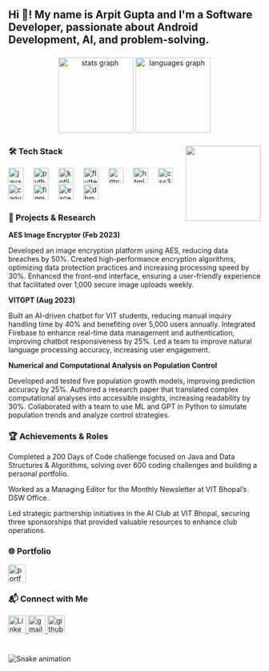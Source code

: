 <h2 align="left">Hi 👋! My name is Arpit Gupta and I'm a Software Developer, passionate about Android Development, AI, and problem-solving.</h2>

###

<div align="center">
  <img src="https://github-readme-stats.vercel.app/api?username=ArpitGupta4957&hide_title=false&hide_rank=false&show_icons=true&include_all_commits=true&count_private=true&disable_animations=false&theme=dracula&locale=en&hide_border=false" height="150" alt="stats graph"  />
  <img src="https://github-readme-stats.vercel.app/api/top-langs?username=ArpitGupta4957&locale=en&hide_title=false&layout=compact&card_width=320&langs_count=5&theme=dracula&hide_border=false" height="150" alt="languages graph"  />
</div>

###

<img align="right" height="150" src="https://i.imgflip.com/65efzo.gif"  />

###

<h3>🛠️ Tech Stack</h3>

<div align="left">
  <img src="https://cdn.jsdelivr.net/gh/devicons/devicon/icons/java/java-original.svg" height="30" alt="java logo"  />
  <img width="12" />
  <img src="https://cdn.jsdelivr.net/gh/devicons/devicon/icons/python/python-original.svg" height="30" alt="python logo"  />
  <img width="12" />
  <img src="https://cdn.jsdelivr.net/gh/devicons/devicon/icons/kotlin/kotlin-original.svg" height="30" alt="kotlin logo"  />
  <img width="12" />
  <img src="https://cdn.jsdelivr.net/gh/devicons/devicon/icons/flutter/flutter-original.svg" height="30" alt="flutter logo"  />
  <img width="12" />
  <img src="https://cdn.jsdelivr.net/gh/devicons/devicon/icons/mysql/mysql-original.svg" height="30" alt="mysql logo"  />
  <img width="12" />
  <img src="https://cdn.jsdelivr.net/gh/devicons/devicon/icons/html5/html5-original.svg" height="30" alt="html5 logo"  />
  <img width="12" />
  <img src="https://cdn.jsdelivr.net/gh/devicons/devicon/icons/css3/css3-original.svg" height="30" alt="css3 logo"  />
  <img width="12" />
  <img src="https://cdn.jsdelivr.net/gh/devicons/devicon/icons/canva/canva-original.svg" height="30" alt="canva logo"  />
  <img width="12" />
  <img src="https://cdn.jsdelivr.net/gh/devicons/devicon/icons/figma/figma-original.svg" height="30" alt="figma logo"  />
  <img width="12" />
  <img src="https://cdn.jsdelivr.net/gh/devicons/devicon/icons/excel/excel-original.svg" height="30" alt="excel logo"  />
  <img width="12" />
  <img src="https://cdn.jsdelivr.net/gh/devicons/devicon/icons/dbms/dbms-original.svg" height="30" alt="dbms logo"  />
</div>

###

<h3>🚀 Projects & Research</h3>

<strong>AES Image Encryptor (Feb 2023)</strong>
<p>Developed an image encryption platform using AES, reducing data breaches by 50%. Created high-performance encryption algorithms, optimizing data protection practices and increasing processing speed by 30%. Enhanced the front-end interface, ensuring a user-friendly experience that facilitated over 1,000 secure image uploads weekly.</p>

<strong>VITGPT (Aug 2023)</strong>
<p>Built an AI-driven chatbot for VIT students, reducing manual inquiry handling time by 40% and benefiting over 5,000 users annually. Integrated Firebase to enhance real-time data management and authentication, improving chatbot responsiveness by 25%. Led a team to improve natural language processing accuracy, increasing user engagement.</p>

<strong>Numerical and Computational Analysis on Population Control</strong>
<p>Developed and tested five population growth models, improving prediction accuracy by 25%. Authored a research paper that translated complex computational analyses into accessible insights, increasing readability by 30%. Collaborated with a team to use ML and GPT in Python to simulate population trends and analyze control strategies.</p>

###

<h3>🏆 Achievements & Roles</h3>

<p>Completed a 200 Days of Code challenge focused on Java and Data Structures & Algorithms, solving over 600 coding challenges and building a personal portfolio.</p>
<p>Worked as a Managing Editor for the Monthly Newsletter at VIT Bhopal’s DSW Office.</p>
<p>Led strategic partnership initiatives in the AI Club at VIT Bhopal, securing three sponsorships that provided valuable resources to enhance club operations.</p>

###

<h3>🌐 Portfolio</h3>
<a href="https://arpit-gupta-portfolio.vercel.app/">
  <img src="https://img.shields.io/badge/Portfolio-Visit%20Now-blue?style=for-the-badge&logo=internet-explorer&logoColor=white" height="35" alt="portfolio logo" />
</a>

###

<h3>📬 Connect with Me</h3>
<div align="left">
  <a href="https://www.linkedin.com/in/arpit-gupta-95b5a2250/">
    <img src="https://img.shields.io/static/v1?message=LinkedIn&logo=linkedin&label=&color=0077B5&logoColor=white&labelColor=&style=for-the-badge" height="35" alt="LinkedIn logo"  />
  </a>
  <a href="mailto:arpitgupta4957@gmail.com">
    <img src="https://img.shields.io/static/v1?message=Gmail&logo=gmail&label=&color=D14836&logoColor=white&labelColor=&style=for-the-badge" height="35" alt="gmail logo"  />
  </a>
  <a href="https://github.com/ArpitGupta4957">
    <img src="https://img.shields.io/static/v1?message=GitHub&logo=github&label=&color=181717&logoColor=white&labelColor=&style=for-the-badge" height="35" alt="github logo"  />
  </a>
</div>

###

<br clear="both">

<img src="https://raw.githubusercontent.com/ArpitGupta4957/output/snake.svg" alt="Snake animation" />

###
